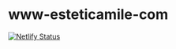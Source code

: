 # www-esteticamile-com
[![Netlify Status](https://api.netlify.com/api/v1/badges/9fe4893f-f5c7-475e-96dc-219fcddf2473/deploy-status)](https://app.netlify.com/sites/www-esteticamile-com/deploys)
